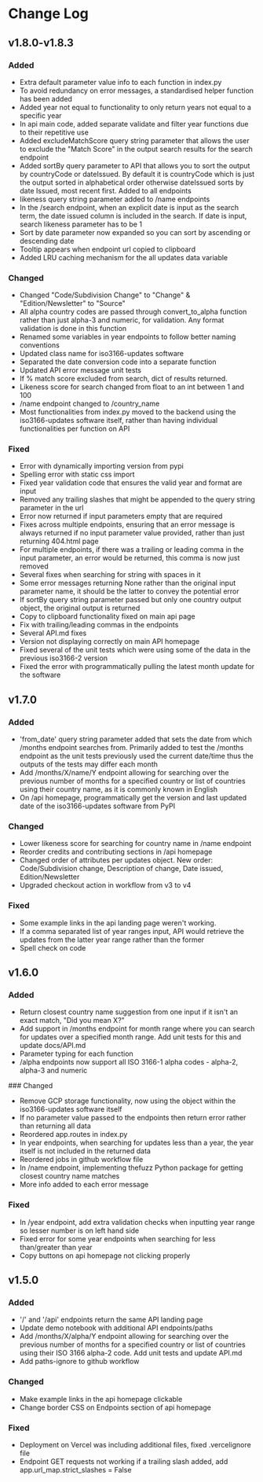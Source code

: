 # Change Log


## v1.8.0-v1.8.3

### Added
- Extra default parameter value info to each function in index.py
- To avoid redundancy on error messages, a standardised helper function has been added
- Added year not equal to functionality to only return years not equal to a specific year
- In api main code, added separate validate and filter year functions due to their repetitive use
- Added excludeMatchScore query string parameter that allows the user to exclude the "Match Score" in the output search results for the search endpoint
- Added sortBy query parameter to API that allows you to sort the output by countryCode or dateIssued. By default it is countryCode which is just the output sorted in alphabetical order otherwise dateIssued sorts by date Issued, most recent first. Added to all endpoints
- likeness query string parameter added to /name endpoints
- In the /search endpoint, when an explicit date is input as the search term, the date issued column is included in the search. If date is input, search likeness parameter has to be 1
- Sort by date parameter now expanded so you can sort by ascending or descending date
- Tooltip appears when endpoint url copied to clipboard
- Added LRU caching mechanism for the all updates data variable 

### Changed
- Changed "Code/Subdivision Change" to "Change" & "Edition/Newsletter" to "Source"
- All alpha country codes are passed through convert_to_alpha function rather than just alpha-3 and numeric, for validation. Any format validation is done in this function
- Renamed some variables in year endpoints to follow better naming conventions 
- Updated class name for iso3166-updates software
- Separated the date conversion code into a separate function
- Updated API error message unit tests
- If % match score excluded from search, dict of results returned.
- Likeness score for search changed from float to an int between 1 and 100
- /name endpoint changed to /country_name
- Most functionalities from index.py moved to the backend using the iso3166-updates software itself, rather than having individual functionalities per function on API

### Fixed
- Error with dynamically importing version from pypi
- Spelling error with static css import 
- Fixed year validation code that ensures the valid year and format are input
- Removed any trailing slashes that might be appended to the query string parameter in the url
- Error now returned if input parameters empty that are required
- Fixes across multiple endpoints, ensuring that an error message is always returned if no input parameter value provided, rather than just returning 404.html page
- For multiple endpoints, if there was a trailing or leading comma in the input parameter, an error would be returned, this comma is now just removed 
- Several fixes when searching for string with spaces in it
- Some error messages returning None rather than the original input parameter name, it should be the latter to convey the potential error
- If sortBy query string parameter passed but only one country output object, the original output is returned
- Copy to clipboard functionality fixed on main api page
- Fix with trailing/leading commas in the endpoints
- Several API.md fixes
- Version not displaying correctly on main API homepage
- Fixed several of the unit tests which were using some of the data in the previous iso3166-2 version
- Fixed the error with programmatically pulling the latest month update for the software 

## v1.7.0

### Added
- 'from_date' query string parameter added that sets the date from which /months endpoint searches from. Primarily added to test the /months endpoint as the unit tests previously used the current date/time thus the outputs of the tests may differ each month
- Add /months/X/name/Y endpoint allowing for searching over the previous number of months for a specified country or list of countries using their country name, as it is commonly known in English
- On /api homepage, programmatically get the version and last updated date of the iso3166-updates software from PyPI


### Changed
- Lower likeness score for searching for country name in /name endpoint
- Reorder credits and contributing sections in /api homepage
- Changed order of attributes per updates object. New order: Code/Subdivision change, Description of change, Date issued, Edition/Newsletter
- Upgraded checkout action in workflow from v3 to v4


### Fixed
- Some example links in the api landing page weren't working.
- If a comma separated list of year ranges input, API would retrieve the updates from the latter year range rather than the former
- Spell check on code


## v1.6.0

### Added
- Return closest country name suggestion from one input if it isn't an exact match, "Did you mean X?"
- Add support in /months endpoint for month range where you can search for updates over a specified month range. Add unit tests for this and update docs/API.md
- Parameter typing for each function
- /alpha endpoints now support all ISO 3166-1 alpha codes - alpha-2, alpha-3 and numeric


### Changed
- Remove GCP storage functionality, now using the object within the iso3166-updates software itself
- If no parameter value passed to the endpoints then return error rather than returning all data 
- Reordered app.routes in index.py
- In year endpoints, when searching for updates less than a year, the year itself is not included in the returned data
- Reordered jobs in github workflow file
- In /name endpoint, implementing thefuzz Python package for getting closest country name matches
- More info added to each error message


### Fixed
- In /year endpoint, add extra validation checks when inputting year range so lesser number is on left hand side
- Fixed error for some year endpoints when searching for less than/greater than year
- Copy buttons on api homepage not clicking properly


## v1.5.0


### Added 
- '/' and '/api' endpoints return the same API landing page 
- Update demo notebook with additional API endpoints/paths
- Add /months/X/alpha/Y endpoint allowing for searching over the previous number of months for a specified country or list of countries using their ISO 3166 alpha-2 code. Add unit tests and update API.md
- Add paths-ignore to github workflow


### Changed
- Make example links in the api homepage clickable
- Change border CSS on Endpoints section of api homepage


### Fixed
- Deployment on Vercel was including additional files, fixed .vercelignore file
- Endpoint GET requests not working if a trailing slash added, add app.url_map.strict_slashes = False